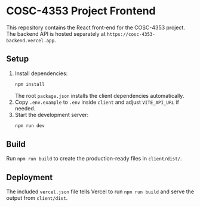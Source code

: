 # COSC-4353 Project Frontend

This repository contains the React front-end for the COSC-4353 project. The backend API is hosted separately at `https://cosc-4353-backend.vercel.app`.

## Setup

1. Install dependencies:
   ```sh
   npm install
   ```
   The root `package.json` installs the client dependencies automatically.
2. Copy `.env.example` to `.env` inside `client` and adjust `VITE_API_URL` if needed.
3. Start the development server:
   ```sh
   npm run dev
   ```

## Build

Run `npm run build` to create the production-ready files in `client/dist/`.

## Deployment

The included `vercel.json` file tells Vercel to run `npm run build` and serve the output from `client/dist`.
